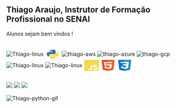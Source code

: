 ## Thiago Araujo, Instrutor de Formação Profissional no SENAI

Alunos sejam bem vindos !

<div style="display: inline_block"><br>
  
  <img align="center" alt="Thiago-linux" height="30" width="40"  src="https://cdn.jsdelivr.net/gh/devicons/devicon@latest/icons/linux/linux-original.svg" />         
  <img align="center" alt="Thiago-Python" height="30" width="40" src="https://raw.githubusercontent.com/devicons/devicon/master/icons/python/python-original.svg">
  <img align="center" alt="thiago-aws" height="30" width="40" src="https://cdn.jsdelivr.net/gh/devicons/devicon@latest/icons/amazonwebservices/amazonwebservices-plain-wordmark.svg" />
  <img align="center" alt="thiago-azure" height="30" width="40" src="https://cdn.jsdelivr.net/gh/devicons/devicon@latest/icons/azure/azure-original.svg" />
  <img align="center" alt="thiago-gcp" height="30" width="40" src="https://cdn.jsdelivr.net/gh/devicons/devicon@latest/icons/googlecloud/googlecloud-original.svg" />
  <img align="center" alt="Thiago-linux" height="30" width="40" src="https://cdn.jsdelivr.net/gh/devicons/devicon@latest/icons/wordpress/wordpress-plain-wordmark.svg" />
  <img align="center" alt="Thiago-linux" height="30" width="40" src="https://cdn.jsdelivr.net/gh/devicons/devicon@latest/icons/woocommerce/woocommerce-original.svg" />  
  <img align="center" alt="Thiago-Js" height="30" width="40" src="https://raw.githubusercontent.com/devicons/devicon/master/icons/javascript/javascript-plain.svg">
  <img align="center" alt="Thiago-HTML" height="30" width="40" src="https://raw.githubusercontent.com/devicons/devicon/master/icons/html5/html5-original.svg">
  <img align="center" alt="Thiago-CSS" height="30" width="40" src="https://raw.githubusercontent.com/devicons/devicon/master/icons/css3/css3-original.svg">

                   
          
                  
          

</div>
  
  ##
 
<div> 
  
  <a href="https://instagram.com/araujotrader" target="_blank"><img src="https://img.shields.io/badge/-Instagram-%23E4405F?style=for-the-badge&logo=instagram&logoColor=white" target="_blank"></a>
  <a href = "mailto:tecnologia.th.2021@gmail.com"><img src="https://img.shields.io/badge/-Gmail-%23333?style=for-the-badge&logo=gmail&logoColor=white" target="_blank"></a>
  <a href="https://www.linkedin.com/in/thiago-araujo-6a9957118/" target="_blank"><img src="https://img.shields.io/badge/-LinkedIn-%230077B5?style=for-the-badge&logo=linkedin&logoColor=white" target="_blank"></a> 
  
</div>

<div>
  <img align="center" alt="Thiago-python-gif" height="200" width="400"src="https://drive.google.com/file/d/1v9orxEYsyWl-1RVZ37ItJo5j4uGoLxMF/view?usp=sharing" />
</div>
